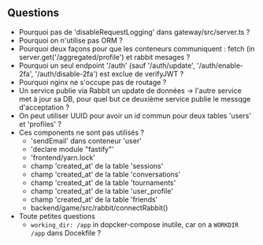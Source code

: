 ## Questions
* Pourquoi pas de 'disableRequestLogging' dans gateway/src/server.ts ?
* Pourquoi on n'utilise pas ORM ?
* Pourquoi deux façons pour que les conteneurs communiquent : fetch (in server.get('/aggregated/profile') et rabbit mesages ?
* Pourquoi un seul endpoint '/auth' (sauf '/auth/update', '/auth/enable-2fa', '/auth/disable-2fa') est exclue de verifyJWT ?
* Pourquoi nginx ne s'occupe pas de routage ?
* Un service publie via Rabbit un update de données -> l'autre service met à jour sa DB, pour quel but ce deuxième service publie le messqge d'acceptation ?
* On peut utiliser UUID рour avoir un id commun pour deux tables 'users' et 'profiles' ?
* Ces components ne sont pas utilisés ?
  + 'sendEmail' dans conteneur 'user'
  + 'declare module "fastify"'
  + 'frontend/yarn.lock'
  + champ 'created_at' de la table 'sessions'
  + champ 'created_at' de la table 'conversations'
  + champ 'created_at' de la table 'tournaments'
  + champ 'created_at' de la table 'user_profile'
  + champ 'created_at' de la table 'friends'
  + backend/game/src/rabbit/connectRabbit()
* Toute petites questions
  + `working_dir: /app` in dopcker-compose inutile, car on a `WORKDIR /app` dans Docekfile ?
